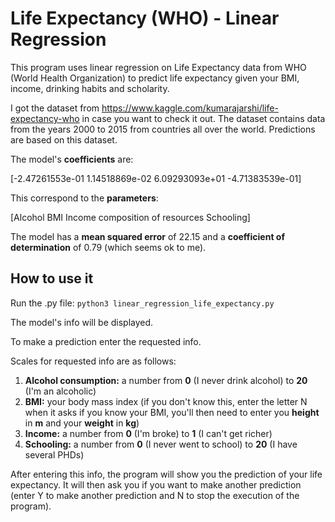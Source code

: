# Life Expectancy (WHO) - Linear Regression

This program uses linear regression on Life Expectancy data from WHO (World Health Organization) to predict life expectancy given your BMI, income, drinking habits and scholarity. 

I got the dataset from https://www.kaggle.com/kumarajarshi/life-expectancy-who in case you want to check it out. The dataset contains data from the years 2000 to 2015 from countries all over the world. Predictions are based on this dataset.

The model's **coefficients** are:

[-2.47261553e-01  1.14518869e-02  6.09293093e+01 -4.71383539e-01]

This correspond to the **parameters**:

[Alcohol    BMI   Income composition of resources    Schooling]

The model has a **mean squared error** of 22.15 and a **coefficient of determination** of 0.79 (which seems ok to me).

## How to use it

Run the .py file:
`python3 linear_regression_life_expectancy.py`

The model's info will be displayed.

To make a prediction enter the requested info.

Scales for requested info are as follows:
1. **Alcohol consumption:** a number from **0** (I never drink alcohol) to **20** (I'm an alcoholic)
2. **BMI:** your body mass index (if you don't know this, enter the letter N when it asks if you know your BMI, you'll then need to enter you **height** in **m** and your **weight** in **kg**)
3. **Income:** a number from **0** (I'm broke) to **1** (I can't get richer)
4. **Schooling:** a number from **0** (I never went to school) to **20** (I have several PHDs)

After entering this info, the program will show you the prediction of your life expectancy. It will then ask you if you want to make another prediction (enter Y to make another prediction and N to stop the execution of the program).
